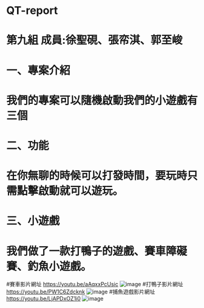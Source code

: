 # QT-report
# 第九組 成員:徐聖硯、張帟淇、郭至峻
# 一、專案介紹
# 我們的專案可以隨機啟動我們的小遊戲有三個
# 二、功能
# 在你無聊的時候可以打發時間，要玩時只需點擊啟動就可以遊玩。
# 三、小遊戲
# 我們做了一款打鴨子的遊戲、賽車障礙賽、釣魚小遊戲。

#賽車影片網址 https://youtu.be/aAqxxPcUsic
![image](https://github.com/user-attachments/assets/12068a48-b969-4758-8aa3-c6ca54ca940f)
#打鴨子影片網址 https://youtu.be/PW1C6Zdcknk
![image](https://github.com/user-attachments/assets/04074c6c-531c-4124-8c5a-e4a988db8a43)
#捕魚遊戲影片網址 https://youtu.be/LjAPDxOZ1i0
![image](https://github.com/user-attachments/assets/3ed2bccc-5010-4a2b-929f-ea96f55ffdc6)


